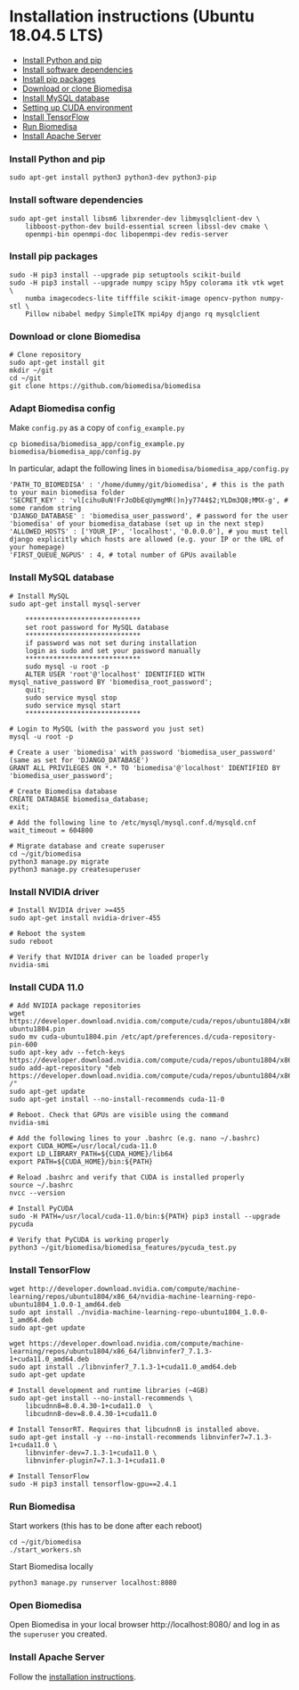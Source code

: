 #  Installation instructions (Ubuntu 18.04.5 LTS)

- [Install Python and pip](#nstall-python-and-pip)
- [Install software dependencies](#Install-software-dependencies)
- [Install pip packages](#install-pip-packages)
- [Download or clone Biomedisa](#download-or-clone-biomedisa)
- [Install MySQL database](#install-mysql-database)
- [Setting up CUDA environment](#setting-up-cuda-environment)
- [Install TensorFlow](#install-tensorflow)
- [Run Biomedisa](#run-biomedisa)
- [Install Apache Server](#install-apache-server)

### Install Python and pip
```
sudo apt-get install python3 python3-dev python3-pip
```

### Install software dependencies
```
sudo apt-get install libsm6 libxrender-dev libmysqlclient-dev \
    libboost-python-dev build-essential screen libssl-dev cmake \
    openmpi-bin openmpi-doc libopenmpi-dev redis-server
```

### Install pip packages
```
sudo -H pip3 install --upgrade pip setuptools scikit-build 
sudo -H pip3 install --upgrade numpy scipy h5py colorama itk vtk wget \
    numba imagecodecs-lite tifffile scikit-image opencv-python numpy-stl \
    Pillow nibabel medpy SimpleITK mpi4py django rq mysqlclient
```

### Download or clone Biomedisa
```
# Clone repository
sudo apt-get install git
mkdir ~/git
cd ~/git
git clone https://github.com/biomedisa/biomedisa
```

### Adapt Biomedisa config
Make `config.py` as a copy of `config_example.py`
```
cp biomedisa/biomedisa_app/config_example.py biomedisa/biomedisa_app/config.py
```
In particular, adapt the following lines in `biomedisa/biomedisa_app/config.py`
```
'PATH_TO_BIOMEDISA' : '/home/dummy/git/biomedisa', # this is the path to your main biomedisa folder
'SECRET_KEY' : 'vl[cihu8uN!FrJoDbEqUymgMR()n}y7744$2;YLDm3Q8;MMX-g', # some random string
'DJANGO_DATABASE' : 'biomedisa_user_password', # password for the user 'biomedisa' of your biomedisa_database (set up in the next step)
'ALLOWED_HOSTS' : ['YOUR_IP', 'localhost', '0.0.0.0'], # you must tell django explicitly which hosts are allowed (e.g. your IP or the URL of your homepage)
'FIRST_QUEUE_NGPUS' : 4, # total number of GPUs available
```

### Install MySQL database
```
# Install MySQL
sudo apt-get install mysql-server

    *****************************
    set root password for MySQL database
    *****************************
    if password was not set during installation
    login as sudo and set your password manually
    *****************************
    sudo mysql -u root -p
    ALTER USER 'root'@'localhost' IDENTIFIED WITH mysql_native_password BY 'biomedisa_root_password';
    quit;
    sudo service mysql stop
    sudo service mysql start
    *****************************

# Login to MySQL (with the password you just set)
mysql -u root -p

# Create a user 'biomedisa' with password 'biomedisa_user_password' (same as set for 'DJANGO_DATABASE')
GRANT ALL PRIVILEGES ON *.* TO 'biomedisa'@'localhost' IDENTIFIED BY 'biomedisa_user_password';

# Create Biomedisa database
CREATE DATABASE biomedisa_database;
exit;

# Add the following line to /etc/mysql/mysql.conf.d/mysqld.cnf
wait_timeout = 604800

# Migrate database and create superuser
cd ~/git/biomedisa
python3 manage.py migrate
python3 manage.py createsuperuser
```

### Install NVIDIA driver

```
# Install NVIDIA driver >=455
sudo apt-get install nvidia-driver-455

# Reboot the system
sudo reboot

# Verify that NVIDIA driver can be loaded properly
nvidia-smi
```

### Install CUDA 11.0

```
# Add NVIDIA package repositories
wget https://developer.download.nvidia.com/compute/cuda/repos/ubuntu1804/x86_64/cuda-ubuntu1804.pin
sudo mv cuda-ubuntu1804.pin /etc/apt/preferences.d/cuda-repository-pin-600
sudo apt-key adv --fetch-keys https://developer.download.nvidia.com/compute/cuda/repos/ubuntu1804/x86_64/7fa2af80.pub
sudo add-apt-repository "deb https://developer.download.nvidia.com/compute/cuda/repos/ubuntu1804/x86_64/ /"
sudo apt-get update
sudo apt-get install --no-install-recommends cuda-11-0

# Reboot. Check that GPUs are visible using the command
nvidia-smi

# Add the following lines to your .bashrc (e.g. nano ~/.bashrc)
export CUDA_HOME=/usr/local/cuda-11.0
export LD_LIBRARY_PATH=${CUDA_HOME}/lib64
export PATH=${CUDA_HOME}/bin:${PATH}

# Reload .bashrc and verify that CUDA is installed properly
source ~/.bashrc
nvcc --version

# Install PyCUDA
sudo -H PATH=/usr/local/cuda-11.0/bin:${PATH} pip3 install --upgrade pycuda

# Verify that PyCUDA is working properly
python3 ~/git/biomedisa/biomedisa_features/pycuda_test.py
```

### Install TensorFlow
```
wget http://developer.download.nvidia.com/compute/machine-learning/repos/ubuntu1804/x86_64/nvidia-machine-learning-repo-ubuntu1804_1.0.0-1_amd64.deb
sudo apt install ./nvidia-machine-learning-repo-ubuntu1804_1.0.0-1_amd64.deb
sudo apt-get update

wget https://developer.download.nvidia.com/compute/machine-learning/repos/ubuntu1804/x86_64/libnvinfer7_7.1.3-1+cuda11.0_amd64.deb
sudo apt install ./libnvinfer7_7.1.3-1+cuda11.0_amd64.deb
sudo apt-get update

# Install development and runtime libraries (~4GB)
sudo apt-get install --no-install-recommends \
    libcudnn8=8.0.4.30-1+cuda11.0  \
    libcudnn8-dev=8.0.4.30-1+cuda11.0

# Install TensorRT. Requires that libcudnn8 is installed above.
sudo apt-get install -y --no-install-recommends libnvinfer7=7.1.3-1+cuda11.0 \
    libnvinfer-dev=7.1.3-1+cuda11.0 \
    libnvinfer-plugin7=7.1.3-1+cuda11.0

# Install TensorFlow
sudo -H pip3 install tensorflow-gpu==2.4.1
```

### Run Biomedisa

Start workers (this has to be done after each reboot)
```
cd ~/git/biomedisa
./start_workers.sh
```

Start Biomedisa locally
```
python3 manage.py runserver localhost:8080
```
### Open Biomedisa
Open Biomedisa in your local browser http://localhost:8080/ and log in as the `superuser` you created.

### Install Apache Server
Follow the [installation instructions](https://github.com/biomedisa/biomedisa/blob/master/README/INSTALL_APACHE_SERVER.md).
